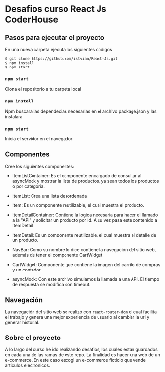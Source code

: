 # Desafios curso React Js CoderHouse

## Pasos para ejecutar el proyecto

En una nueva carpeta ejecuta los siguientes codigos
```
$ git clone https://github.com/istvian/React-Js.git
$ npm install
$ npm start
```

### `npm start`
Clona el repositorio a tu carpeta local
### `npm install`
Npm buscara las dependecias necesarias en el archivo package.json y las instalara
### `npm start`
Inicia el servidor en el navegador

## Componentes
Cree los siguientes componentes:
- ItemListContainer: Es el componente encargado de consultar al asyncMock y mostrar la lista de productos, ya sean todos los productos o por categoria.
- ItemList: Crea una lista desordenada
- Item: Es un componente reutilizable, el cual muestra el producto.

- ItemDetailContainer: Contiene la logica necesaria para hacer el llamado a la "API" y solicitar un producto por Id. A su vez pasa este contenido a ItemDetail
- ItemDetail: Es un componente reutilizable, el cual muestra el detalle de un producto.

- NavBar: Como su nombre lo dice contiene la navegación del sitio web, además de tener el componente CartWidget
- CartWidget: Componente que contiene la imagen del carrito de compras y un contador.

- asyncMock: Con este archivo simulamos la llamada a una API. El tiempo de respuesta se modifica con timeout.

## Navegación
La navegación del sitio web se realizó con `react-router-dom` el cual facilita el trabajo y genera una mejor experiencia de usuario al cambiar la url y generar historial.

## Sobre el proyecto

A lo largo del curso he ido realizando desafios, los cuales estan guardados en cada una de las ramas de este repo.
La finalidad es hacer una web de un e-commerce. En este caso escogi un e-commerce ficticio que vende articulos electronicos.

